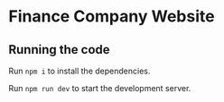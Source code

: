 
  # Finance Company Website

 

  ## Running the code

  Run `npm i` to install the dependencies.

  Run `npm run dev` to start the development server.
  
